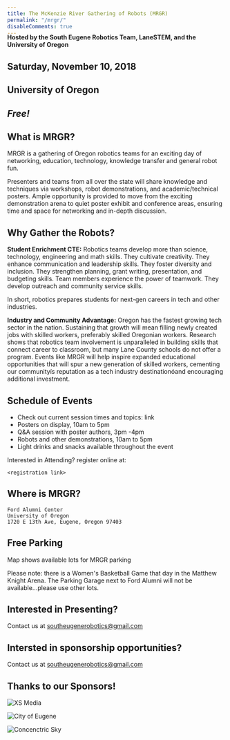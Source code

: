 ```yaml
---
title: The McKenzie River Gathering of Robots (MRGR)
permalink: "/mrgr/"
disableComments: true
---
```


<h4 style="margin-top:-20px;">Hosted by the South Eugene Robotics Team, LaneSTEM, and the University of Oregon</h4>

<h2>Saturday, November 10, 2018</h2>
<h2>University of Oregon</h2>
<h2><i>Free!</i></h2>

## What is MRGR?
MRGR is a gathering of Oregon robotics teams for an exciting day of networking, education, technology, knowledge transfer and general robot fun.

Presenters and teams from all over the state will share knowledge and techniques via workshops, robot demonstrations, and academic/technical posters. Ample opportunity is provided to move from the exciting demonstration arena to quiet poster exhibit and conference areas, ensuring time and space for networking and in-depth discussion.

## Why Gather the Robots?
**Student Enrichment CTE:** Robotics teams develop more than science, technology, engineering and math skills. They cultivate creativity. They enhance communication and leadership skills. They foster diversity and inclusion. They strengthen planning, grant writing, presentation, and budgeting skills. Team members experience the power of teamwork. They develop outreach and community service skills.

In short, robotics prepares students for next-gen careers in tech and other industries.

**Industry and Community Advantage:** Oregon has the fastest growing tech sector in the nation. Sustaining that growth will mean filling newly created jobs with skilled workers, preferably skilled Oregonian workers. Research shows that robotics team involvement is unparalleled in building skills that connect career to classroom, but many Lane County schools do not offer a program. Events like MRGR will help inspire expanded educational opportunities that will spur a new generation of skilled workers, cementing our communityís reputation as a tech industry destinationóand encouraging additional investment.

## Schedule of Events
- Check out current session times and topics: link
- Posters on display, 10am to 5pm
- Q&A session with poster authors, 3pm -4pm
- Robots and other demonstrations, 10am to 5pm
- Light drinks and snacks available throughout the event

Interested in Attending? register online at:

`<registration link>`

## Where is MRGR?
```
Ford Alumni Center
University of Oregon
1720 E 13th Ave, Eugene, Oregon 97403
```

## Free Parking <link to map>

Map shows available lots for MRGR parking

Please note: there is a Women's Basketball Game that day in the Matthew Knight Arena. The Parking Garage next to Ford Alumni will not be available...please use other lots.

## Interested in Presenting?
Contact us at [southeugenerobotics@gmail.com](mailto:southeugenerobotics@gmail.com)

## Intersted in sponsorship opportunities?
Contact us at [southeugenerobotics@gmail.com](mailto:southeugenerobotics@gmail.com)

## Thanks to our Sponsors!
![XS Media](https://xsmedia.com/wp-content/uploads/XS-Media-Logo-Horizontal-Lite-Black.png)

![City of Eugene](https://pbs.twimg.com/profile_images/2514772194/uwlg4rrfdhbimiyvowab.png)

![Concenctric Sky](https://www.imsglobal.org/sites/default/files/memberlogos/concentric-sky-logo-2018.png)


